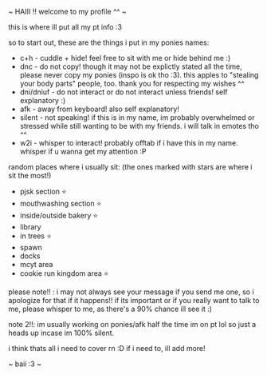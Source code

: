 ~ HAIII !! welcome to my profile ^^ ~

this is where ill put all my pt info :3

so to start out,
these are the things i put in my ponies names:

- c+h - cuddle + hide! feel free to sit with me or hide behind me :)
- dnc - do not copy! though it may not be explictly stated all the time, please never copy my ponies (inspo is ok tho :3). this apples to "stealing your body parts" people, too. thank you for respecting my wishes ^^
- dni/dniuf - do not interact or do not interact unless friends! self explanatory :)
- afk - away from keyboard! also self explanatory!
- silent - not speaking! if this is in my name, im probably overwhelmed or stressed while still wanting to be with my friends. i will talk in emotes tho ^^
- w2i - whisper to interact! probably offtab if i have this in my name. whisper if u wanna get my attention :P

random places where i usually sit:
(the ones marked with stars are where i sit the most!)

- pjsk section ⭐
- mouthwashing section ⭐
- inside/outside bakery ⭐
- library
- in trees ⭐
- spawn
- docks
- mcyt area
- cookie run kingdom area ⭐

please note!! : i may not always see your message if you send me one, so i apologize for that if it happens!! if its important or if you really want to talk to me, please whisper to me, as there's a 90% chance ill see it :)

note 2!!: im usually working on ponies/afk half the time im on pt lol so just a heads up incase im 100% silent.

i think thats all i need to cover rn :D if i need to, ill add more!

~ baii :3 ~
